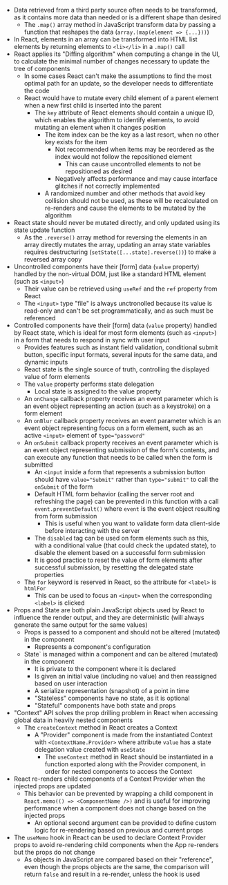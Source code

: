 - Data retrieved from a third party source often needs to be transformed, as it contains more data than needed or is a different shape than desired
  - The `.map()` array method in JavaScript transform data by passing a function that reshapes the data (`array.(map(element => {...}))`)
- In React, elements in an array can be transformed into HTML list elements by returning elements to `<li></li>` in a `.map()` call
- React applies its "Diffing algorithm" when computing a change in the UI, to calculate the minimal number of changes necessary to update the tree of components
  - In some cases React can't make the assumptions to find the most optimal path for an update, so the developer needs to differentiate the code
  - React would have to mutate every child element of a parent element when a new first child is inserted into the parent
    - The `key` attribute of React elements should contain a unique ID, which enables the algorithm to identify elements, to avoid mutating an element when it changes position
      - The item index can be the key as a last resort, when no other key exists for the item
        - Not recommended when items may be reordered as the index would not follow the repositioned element
          - This can cause uncontrolled elements to not be repositioned as desired
        - Negatively affects performance and may cause interface glitches if not correctly implemented
      - A randomized number and other methods that avoid key collision should not be used, as these will be recalculated on re-renders and cause the elements to be mutated by the algorithm
- React state should never be mutated directly, and only updated using its state update function
  - As the `.reverse()` array method for reversing the elements in an array directly mutates the array, updating an array state variables requires destructuring (`setState([...state].reverse())`) to make a reversed array copy
- Uncontrolled components have their [form] data (`value` property) handled by the non-virtual DOM, just like a standard HTML element (such as `<input>`)
  - Their value can be retrieved using `useRef` and the `ref` property from React
  - The `<input>` type "file" is always unctronolled because its value is read-only and can't be set programmatically, and as such must be referenced
- Controlled components have their [form] data (`value` property) handled by React state, which is ideal for most form elements (such as `<input>`) in a form that needs to respond in sync with user input
  - Provides features such as instant field validation, conditional submit button, specific input formats, several inputs for the same data, and dynamic inputs
  - React state is the single source of truth, controlling the displayed value of form elements
  - The `value` property performs state delegation
    - Local state is assigned to the value property
  - An `onChange` callback property receives an event parameter which is an event object representing an action (such as a keystroke) on a form element
  - An `onBlur` callback property receives an event parameter which is an event object representing focus on a form element, such as an active `<input>` element of `type="password"`
  - An `onSubmit` callback property receives an event parameter which is an event object representing submission of the form's contents, and can execute any function that needs to be called when the form is submitted
    - An `<input` inside a form that represents a submission button should have `value="Submit"` rather than `type="submit"` to call the `onSubmit` of the form
    - Default HTML form behavior (calling the server root and refreshing the page) can be prevented in this function with a call `event.preventDefault()` where `event` is the event object resulting from form submission
      - This is useful when you want to validate form data client-side before interacting with the server
    - The `disabled` tag can be used on form elements such as this, with a conditional value (that could check the updated state), to disable the element based on a successful form submission
    - It is good practice to reset the value of form elements after successful submission, by resetting the delegated state properties
  - The `for` keyword is reserved in React, so the attribute for `<label>` is `htmlFor`
    - This can be used to focus an `<input>` when the corresponding `<label>` is clicked
- Props and State are both plain JavaScript objects used by React to influence the render output, and they are deterministic (will always generate the same output for the same values)
  - Props is passed to a component and should not be altered (mutated) in the component
    - Represents a component's configuration
  - State` is managed within a component and can be altered (mutated) in the component
    - It is private to the component where it is declared
    - Is given an initial value (including no value) and then reassigned based on user interaction
    - A serialize representation (snapshot) of a point in time
    - "Stateless" components have no state, as it is optional
    - "Stateful" components have both state and props
- "Context" API solves the prop drilling problem in React when accessing global data in heavily nested components
  - The `createContext` method in React creates a Context
    - A "Provider" component is made from the instantiated Context with `<ContextName.Provider>` where attribute `value` has a state delegation value created with `useState`
      - The `useContext` method in React should be instantiated in a function exported along with the Provider component, in order for nested components to access the Context
- React re-renders child components of a Context Provider when the injected props are updated
  - This behavior can be prevented by wrapping a child component in `React.memo(() => <ComponentName />)` and is useful for improving performance when a component does not change based on the injected props
    - An optional second argument can be provided to define custom logic for re-rendering based on previous and current props
- The `useMemo` hook in React can be used to declare Context Provider props to avoid re-rendering child components when the App re-renders but the props do not change
  - As objects in JavaScript are compared based on their "reference", even though the props objects are the same, the comparison will return `false` and result in a re-render, unless the hook is used